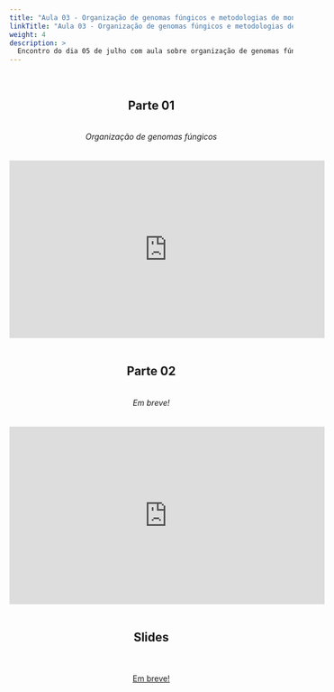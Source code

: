 ```yaml
---
title: "Aula 03 - Organização de genomas fúngicos e metodologias de montagem de genomas"
linkTitle: "Aula 03 - Organização de genomas fúngicos e metodologias de montagem de genomas"
weight: 4
description: >
  Encontro do dia 05 de julho com aula sobre organização de genomas fúngicos e metodologias de montagem de genomas
---
```


<br>
<div align="center">
<h2>Parte 01</h2>
<br>
<i>Organização de genomas fúngicos</i>
<br><br><br>
<iframe width="560" height="315" src="https://www.youtube.com/embed/o1UYCzKKEK8" frameborder="0" allow="accelerometer; autoplay; clipboard-write; encrypted-media; gyroscope; picture-in-picture" allowfullscreen></iframe>
<br><br>

<h2>Parte 02</h2>
<br>
<i>Em breve!</i>
<br><br><br>
<iframe width="560" height="315" src="https://www.youtube.com/embed/" frameborder="0" allow="accelerometer; autoplay; clipboard-write; encrypted-media; gyroscope; picture-in-picture" allowfullscreen></iframe>
<br><br>

<h2>Slides</h2>
<br><br>
<a href="https://github.com/desirrepetters/gstreinamentoeconsultoria/raw/master/userguide/content/pt-br/genomica/2023_01/sincronas/pdf/aula_.pdf">Em breve!</a>
<br><br>
</div>